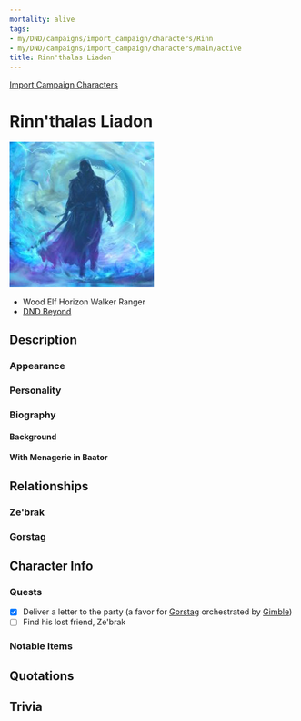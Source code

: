 ```yaml
---
mortality: alive
tags:
- my/DND/campaigns/import_campaign/characters/Rinn
- my/DND/campaigns/import_campaign/characters/main/active
title: Rinn'thalas Liadon
---
```


[Import Campaign Characters](/dnd/characters/)

# Rinn'thalas Liadon

![Pasted image 20211106142358.png](/images/dnd/pc-rinn.png)
- Wood Elf Horizon Walker Ranger
- [DND Beyond](https://www.dndbeyond.com/profile/VigilantPotato/characters/60836645)

## Description

### Appearance

### Personality

### Biography

#### Background

#### With Menagerie in Baator

## Relationships

### Ze'brak

### Gorstag



## Character Info

### Quests

- [x] Deliver a letter to the party (a favor for [Gorstag](/dnd/characters/gorstag/) orchestrated by [Gimble](/dnd/characters/gimble-the-diviner/))
- [ ] Find his lost friend, Ze'brak

### Notable Items

## Quotations

## Trivia